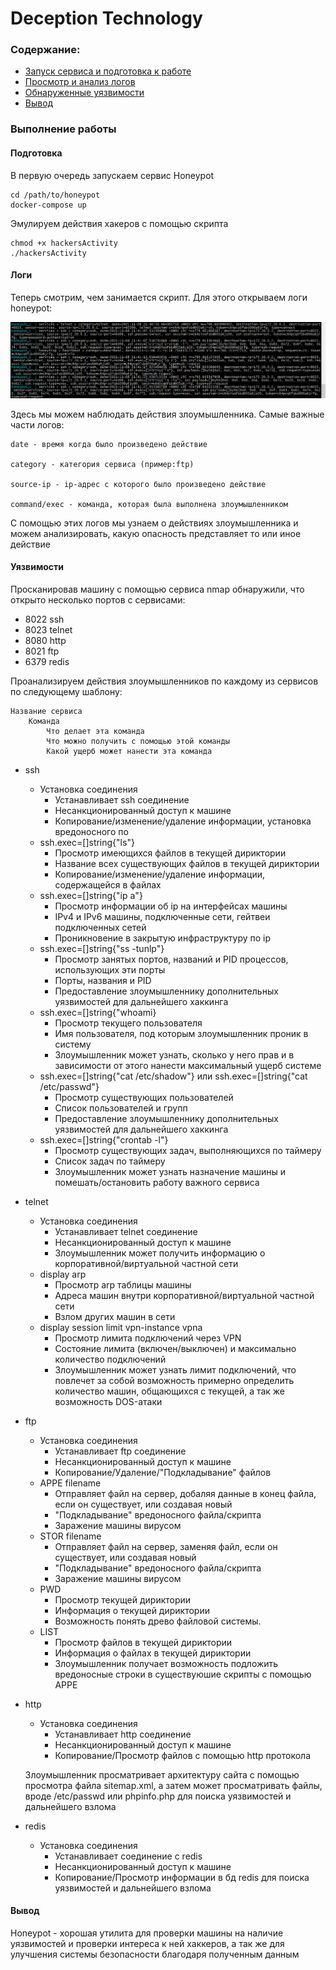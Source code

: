 # Deception Technology

### Содержание:

- [Запуск сервиса и подготовка к работе](#Подготовка)
- [Просмотр и анализ логов](#Логи)
- [Обнаруженные уязвимости](#Уязвимости)
- [Вывод](#Вывод)

### Выполнение работы

#### Подготовка

В первую очередь запускаем сервис Honeypot

```
cd /path/to/honeypot
docker-compose up
```

Эмулируем действия хакеров с помощью скрипта

```
chmod +x hackersActivity
./hackersActivity
```

#### Логи

Теперь смотрим, чем занимается скрипт. Для этого открываем логи honeypot:

![logs](img/Deception/1.png)

Здесь мы можем наблюдать действия злоумышленника. Самые важные части логов:

```
date - время когда было произведено действие

category - категория сервиса (пример:ftp)

source-ip - ip-адрес с которого было произведено действие

command/exec - команда, которая была выполнена злоумышленником
```


С помощью этих логов мы узнаем о действиях злоумышленника и можем анализировать, какую опасность представляет то или иное действие

#### Уязвимости

Просканировав машину с помощью сервиса nmap обнаружили, что открыто несколько портов с сервисами:

- 8022 ssh
- 8023 telnet
- 8080 http 
- 8021 ftp
- 6379 redis

Проанализируем действия злоумышленников по каждому из сервисов по следующему шаблону:

```
Название сервиса
	Команда
		Что делает эта команда
		Что можно получить с помощью этой команды
		Какой ущерб может нанести эта команда
```

- ssh
  - Установка соединения
  	- Устанавливает ssh соединение 
  	- Несанкционированный доступ к машине
  	- Копирование/изменение/удаление информации, установка вредоносного по
  - ssh.exec=[]string{"ls"}
  	- Просмотр имеющихся файлов в текущей дириктории
  	- Название всех существующих файлов в текущей дириктории
  	- Копирование/изменение/удаление информации, содержащейся в файлах
  - ssh.exec=[]string{"ip a"}
  	- Просмотр информации об ip на интерфейсах машины
  	- IPv4 и IPv6 машины, подключенные сети, гейтвеи подключенных сетей
  	- Проникновение в закрытую инфраструктуру по ip
  - ssh.exec=[]string{"ss -tunlp"}
    - Просмотр занятых портов, названий и PID процессов, использующих эти порты
    - Порты, названия и PID
    - Предоставление злоумышленнику дополнительных уязвимостей для дальнейшего хаккинга
  - ssh.exec=[]string{"whoami}
  	- Просмотр текущего пользователя
  	- Имя пользователя, под которым злоумышленник проник в систему
  	- Злоумышленник может узнать, сколько у него прав и в зависимости от этого нанести максимальный ущерб системе
  - ssh.exec=[]string{"cat /etc/shadow"} или ssh.exec=[]string{"cat /etc/passwd"}
    - Просмотр существующих пользователей
    - Список пользователей и групп
    - Предоставление злоумышленнику дополнительных уязвимостей для дальнейшего хаккинга
  - ssh.exec=[]string{"crontab -l"}
  	- Просмотр существующих задач, выполняющихся по таймеру
  	- Список задач по таймеру
  	- Злоумышленник может узнать назначение машины и помешать/остановить работу важного сервиса

- telnet
	- Установка соединения
	  - Устанавливает telnet соединение 
	  - Несанкционированный доступ к машине
	  - Злоумышленник может получить информацию о корпоративной/виртуальной частной сети
	- display arp
	  - Просмотр arp таблицы машины
	  - Адреса машин внутри корпоративной/виртуальной частной сети
	  - Взлом других машин в сети
	- display session limit vpn-instance vpna
		- Просмотр лимита подключений через VPN
		- Состояние лимита (включен/выключен) и максимально количество подключений
		- Злоумышленник может узнать лимит подключений, что повлечет за собой возможность примерно определить количество машин, общающихся с текущей, а так же возможность DOS-атаки

- ftp
	- Установка соединения
	  - Устанавливает ftp соединение 
	  - Несанкционированный доступ к машине
	  - Копирование/Удаление/"Подкладывание" файлов
	- APPE filename
		- Отправляет файл на сервер, добаляя данные в конец файла, если он существует, или создавая новый
		- "Подкладывание" вредоносного файла/скрипта
		- Заражение машины вирусом
	- STOR filename
		- Отправляет файл на сервер, заменяя файл, если он существует, или создавая новый
		- "Подкладывание" вредоносного файла/скрипта
		- Заражение машины вирусом
	- PWD
		- Просмотр текущей дириктории
		- Информация о текущей дириктории
		- Возможность понять древо файловой системы.
	- LIST
		- Просмотр файлов в текущей дириктории
		- Информация о файлах в текущей дириктории
		- Злоумышленник получает возможность подложить вредоносные строки в существуюшие скрипты с помощью APPE

- http
	- Установка соединения
	  - Устанавливает http соединение 
	  - Несанкционированный доступ к машине
	  - Копирование/Просмотр файлов с помощью http протокола

	Злоумышленник просматривает архитектуру сайта с помощью просмотра файла sitemap.xml, а затем может просматривать файлы, вроде /etc/passwd или phpinfo.php для поиска уязвимостей и дальнейшего взлома

- redis
	- Установка соединения
	  - Устанавливает соединение c redis
	  - Несанкционированный доступ к машине
	  - Копирование/Просмотр информации в бд redis для поиска уязвимостей и дальнейшего взлома

#### Вывод

Honeypot - хорошая утилита для проверки машины на наличие уязвимостей и проверки интереса к ней хаккеров, а так же для улучшения системы безопасности благодаря полученным данным
